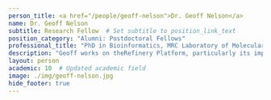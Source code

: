 ```yaml
---
person_title: <a href="/people/geoff-nelson">Dr. Geoff Nelson</a>
name: Dr. Geoff Nelson
subtitle: Research Fellow  # Set subtitle to position_link_text
position_category: "Alumni: Postdoctoral Fellows"
professional_title: "PhD in Bioinformatics, MRC Laboratory of Molecular Biology, Postdoctoral Fellow (2016-2022), Senior Scientist, Bioinformatics, AstraZeneca"
description: "Geoff works on theRefinery Platform, particularly its implementation as a data management, analysis, and visualization hub for the Harvard Stem Cell Institute. He also analyzes genomics data for various collaborative projects.He did his PhD with Mario de Bono at the MRC Laboratory of Molecular Biology (LMB) in Cambridge, UK. There, he developed a whole-genome sequencing analysis pipeline to help connect genes with phenotype in forward genetics screens."
layout: person
academic: 10  # Updated academic field
image: ./img/geoff-nelson.jpg
hide_footer: true
---
```

